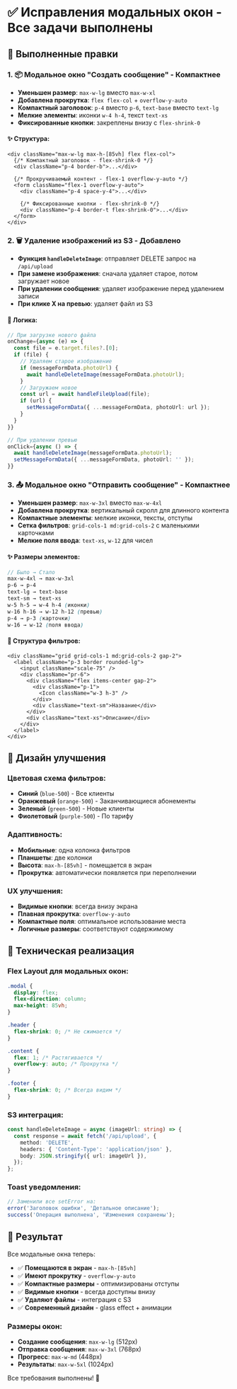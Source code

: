 # ✅ Исправления модальных окон - Все задачи выполнены

## 🎯 Выполненные правки

### 1. 📦 Модальное окно "Создать сообщение" - Компактнее
- **Уменьшен размер**: `max-w-lg` вместо `max-w-xl`
- **Добавлена прокрутка**: `flex flex-col` + `overflow-y-auto` 
- **Компактный заголовок**: `p-4` вместо `p-6`, `text-base` вместо `text-lg`
- **Мелкие элементы**: иконки `w-4 h-4`, текст `text-xs`
- **Фиксированные кнопки**: закреплены внизу с `flex-shrink-0`

#### ✨ Структура:
```tsx
<div className="max-w-lg max-h-[85vh] flex flex-col">
  {/* Компактный заголовок - flex-shrink-0 */}
  <div className="p-4 border-b">...</div>
  
  {/* Прокручиваемый контент - flex-1 overflow-y-auto */}
  <form className="flex-1 overflow-y-auto">
    <div className="p-4 space-y-4">...</div>
    
    {/* Фиксированные кнопки - flex-shrink-0 */}
    <div className="p-4 border-t flex-shrink-0">...</div>
  </form>
</div>
```

### 2. 🗑️ Удаление изображений из S3 - Добавлено
- **Функция `handleDeleteImage`**: отправляет DELETE запрос на `/api/upload`
- **При замене изображения**: сначала удаляет старое, потом загружает новое
- **При удалении сообщения**: удаляет изображение перед удалением записи
- **При клике X на превью**: удаляет файл из S3

#### 🔧 Логика:
```typescript
// При загрузке нового файла
onChange={async (e) => {
  const file = e.target.files?.[0];
  if (file) {
    // Удаляем старое изображение
    if (messageFormData.photoUrl) {
      await handleDeleteImage(messageFormData.photoUrl);
    }
    // Загружаем новое
    const url = await handleFileUpload(file);
    if (url) {
      setMessageFormData({ ...messageFormData, photoUrl: url });
    }
  }
}}

// При удалении превью
onClick={async () => {
  await handleDeleteImage(messageFormData.photoUrl);
  setMessageFormData({ ...messageFormData, photoUrl: '' });
}}
```

### 3. 📤 Модальное окно "Отправить сообщение" - Компактнее  
- **Уменьшен размер**: `max-w-3xl` вместо `max-w-4xl`
- **Добавлена прокрутка**: вертикальный скролл для длинного контента
- **Компактные элементы**: мелкие иконки, тексты, отступы
- **Сетка фильтров**: `grid-cols-1 md:grid-cols-2` с маленькими карточками
- **Мелкие поля ввода**: `text-xs`, `w-12` для чисел

#### ✨ Размеры элементов:
```scss
// Было → Стало
max-w-4xl → max-w-3xl
p-6 → p-4
text-lg → text-base  
text-sm → text-xs
w-5 h-5 → w-4 h-4 (иконки)
w-16 h-16 → w-12 h-12 (превью)
p-4 → p-3 (карточки)
w-16 → w-12 (поля ввода)
```

#### 🎯 Структура фильтров:
```tsx
<div className="grid grid-cols-1 md:grid-cols-2 gap-2">
  <label className="p-3 border rounded-lg">
    <input className="scale-75" />
    <div className="pr-6">
      <div className="flex items-center gap-2">
        <div className="p-1">
          <Icon className="w-3 h-3" />
        </div>
        <div className="text-sm">Название</div>
      </div>
      <div className="text-xs">Описание</div>
    </div>
  </label>
</div>
```

## 🎨 Дизайн улучшения

### Цветовая схема фильтров:
- **Синий** (`blue-500`) - Все клиенты
- **Оранжевый** (`orange-500`) - Заканчивающиеся абонементы  
- **Зеленый** (`green-500`) - Новые клиенты
- **Фиолетовый** (`purple-500`) - По тарифу

### Адаптивность:
- **Мобильные**: одна колонка фильтров
- **Планшеты**: две колонки
- **Высота**: `max-h-[85vh]` - помещается в экран
- **Прокрутка**: автоматически появляется при переполнении

### UX улучшения:
- **Видимые кнопки**: всегда внизу экрана
- **Плавная прокрутка**: `overflow-y-auto`
- **Компактные поля**: оптимальное использование места
- **Логичные размеры**: соответствуют содержимому

## 🔧 Техническая реализация

### Flex Layout для модальных окон:
```scss
.modal {
  display: flex;
  flex-direction: column;
  max-height: 85vh;
}

.header {
  flex-shrink: 0; /* Не сжимается */
}

.content {
  flex: 1; /* Растягивается */
  overflow-y: auto; /* Прокрутка */
}

.footer {
  flex-shrink: 0; /* Всегда видим */
}
```

### S3 интеграция:
```typescript
const handleDeleteImage = async (imageUrl: string) => {
  const response = await fetch('/api/upload', {
    method: 'DELETE',
    headers: { 'Content-Type': 'application/json' },
    body: JSON.stringify({ url: imageUrl }),
  });
};
```

### Toast уведомления:
```typescript
// Заменили все setError на:
error('Заголовок ошибки', 'Детальное описание');
success('Операция выполнена', 'Изменения сохранены');
```

## 🚀 Результат

Все модальные окна теперь:
- ✅ **Помещаются в экран** - `max-h-[85vh]`
- ✅ **Имеют прокрутку** - `overflow-y-auto`
- ✅ **Компактные размеры** - оптимизированы отступы
- ✅ **Видимые кнопки** - всегда доступны внизу
- ✅ **Удаляют файлы** - интеграция с S3
- ✅ **Современный дизайн** - glass effect + анимации

### Размеры окон:
- **Создание сообщения**: `max-w-lg` (512px)
- **Отправка сообщения**: `max-w-3xl` (768px)  
- **Прогресс**: `max-w-md` (448px)
- **Результаты**: `max-w-5xl` (1024px)

Все требования выполнены! 🎉
